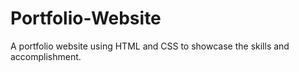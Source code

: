 # Portfolio-Website
A portfolio website using HTML and CSS to showcase the skills and accomplishment.
